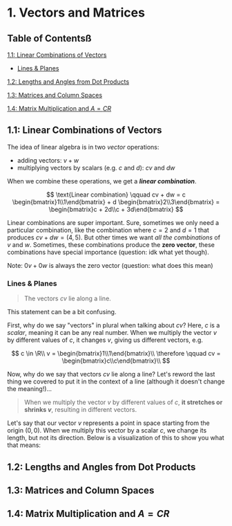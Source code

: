 # 1. Vectors and Matrices

## Table of Contentsß

[1.1: Linear Combinations of Vectors](#11-linear-combinations-of-vectors)

- [Lines & Planes](#lines--planes)

[1.2: Lengths and Angles from Dot Products](#12-lengths-and-angles-from-dot-products)

[1.3: Matrices and Column Spaces](#13-matrices-and-column-spaces)

[1.4: Matrix Multiplication and $A = CR$](#14-matrix-multiplication-and)

## 1.1: Linear Combinations of Vectors

The idea of linear algebra is in two _vector_ operations:

- adding vectors: $v + w$
- multiplying vectors by scalars (e.g. $c$ and $d$): $cv$ and $dw$

When we combine these operations, we get a **_linear combination_**.

$$
\text{Linear combination} \qquad cv + dw = c \begin{bmatrix}1\\1\end{bmatrix} + d \begin{bmatrix}2\\3\end{bmatrix} = \begin{bmatrix}c + 2d\\c + 3d\end{bmatrix}
$$

Linear combinations are super important. Sure, sometimes we only need a particular combination, like the combination where $c = 2$ and $d = 1$ that produces $cv + dw = (4,5)$. But other times we want _all the combinations_ of $v$ and $w$. Sometimes, these combinations produce the **zero vector**, these combinations have special importance (question: idk what yet though).

Note: $0v + 0w$ is always the zero vector (question: what does this mean)

### Lines & Planes

> The vectors $cv$ lie along a line.

This statement can be a bit confusing.

First, why do we say "vectors" in plural when talking about $cv$? Here, $c$ is a _scalar_, meaning it can be any real number. When we multiply the vector $v$ by different values of $c$, it changes $v$, giving us different vectors, e.g.

$$
c \in \R\\
v = \begin{bmatrix}1\\1\end{bmatrix}\\
\therefore \qquad cv = \begin{bmatrix}c\\c\end{bmatrix}\\
$$

Now, why do we say that vectors $cv$ lie along a line? Let's reword the last thing we covered to put it in the context of a line (although it doesn't change the meaning!)...

> When we multiply the vector $v$ by different values of $c$, **it stretches or shrinks $v$**, resulting in different vectors.

Let's say that our vector $v$ represents a point in space starting from the origin $(0,0)$. When we multiply this vector by a scalar $c$, we change its length, but not its direction. Below is a visualization of this to show you what that means:

## 1.2: Lengths and Angles from Dot Products

## 1.3: Matrices and Column Spaces

## 1.4: Matrix Multiplication and $A = CR$
